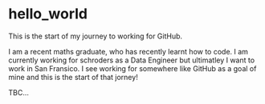 # hello_world
This is the start of my journey to working for GitHub.

I am a recent maths graduate, who has recently learnt how to code.
I am currently working for schroders as a Data Engineer but ultimatley I want to work in San Fransico. I see working for somewhere like GitHub as a goal of mine and this is the start of that jorney!

TBC...
